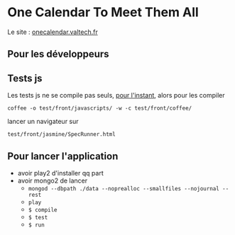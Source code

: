 # One Calendar To Meet Them All


Le site : [onecalendar.valtech.fr](http://onecalendar.valtech.fr)

## Pour les développeurs


## Tests js
Les tests js ne se compile pas seuls, [pour l'instant](http://github.com/ValtechTechno/OneCalendar/issues/53), alors pour les compiler

`coffee -o test/front/javascripts/ -w -c test/front/coffee/`

lancer un navigateur sur

`test/front/jasmine/SpecRunner.html`

## Pour lancer l'application
* avoir play2 d'installer qq part
* avoir mongo2 de lancer
    * `mongod --dbpath ./data --noprealloc --smallfiles --nojournal --rest`
    * `play`
    * `$ compile`
    * `$ test`
    * `$ run`
